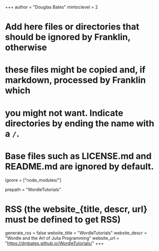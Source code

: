 +++
author = "Douglas Bates"
mintoclevel = 2

# Add here files or directories that should be ignored by Franklin, otherwise
# these files might be copied and, if markdown, processed by Franklin which
# you might not want. Indicate directories by ending the name with a `/`.
# Base files such as LICENSE.md and README.md are ignored by default.
ignore = ["node_modules/"]

prepath = "WordleTutorials"

# RSS (the website_{title, descr, url} must be defined to get RSS)
generate_rss = false
website_title = "WordleTutorials"
website_descr = "Wordle and the Art of Julia Programming"
website_url   = "https://dmbates.github.io/WordleTutorials/"
+++

